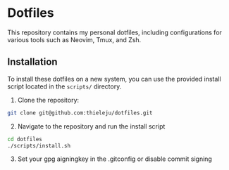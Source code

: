 # Dotfiles

This repository contains my personal dotfiles, including configurations for various tools such as Neovim, Tmux, and Zsh.

## Installation

To install these dotfiles on a new system, you can use the provided install script located in the `scripts/` directory.

1. Clone the repository:


```bash
git clone git@github.com:thieleju/dotfiles.git
```

2. Navigate to the repository and run the install script

```bash
cd dotfiles
./scripts/install.sh
```

3. Set your gpg aigningkey in the .gitconfig or disable commit signing


